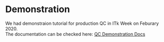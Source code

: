 # Demonstration

We had demonstraion tutorial for production QC in ITk Week on Feburary 2020.<br>
The documentation can be checked here: [QC Demonstration Docs](https://qc-demonstration.readthedocs.io/en/latest/database_demonstration_flow/)
